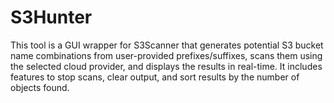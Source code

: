# S3Hunter
This tool is a GUI wrapper for S3Scanner that generates potential S3 bucket name combinations from user-provided prefixes/suffixes, scans them using the selected cloud provider, and displays the results in real-time. It includes features to stop scans, clear output, and sort results by the number of objects found.

